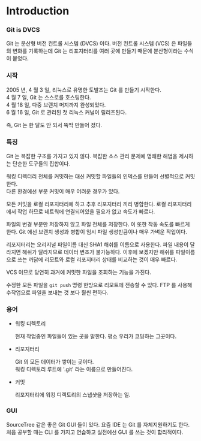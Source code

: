 # Introduction

### Git is DVCS

Git 는 분산형 버전 컨트롤 시스템 (DVCS) 이다.
버전 컨트롤 시스템 (VCS) 은 파일들의 변화를 기록하는데
Git 는 리포지터리를 여러 곳에 만들기 때문에 분산형이라는 수식이 붙었다.


### 시작

2005 년, 4 월 3 일, 리눅스로 유명한 토발즈는 Git 를 만들기 시작한다.  
4 월 7 일, Git 는 스스로를 호스팅한다.  
4 월 18 일, 다중 브랜치 머지까지 완성되었다.  
6 월 16 일, Git 로 관리된 첫 리눅스 커널이 릴리즈된다.

즉, Git 는 한 달도 안 되서 뚝딱 만들어 졌다.  


### 특징

Git 는 복잡한 구조를 가지고 있지 않다. 
복잡한 소스 관리 문제에 명쾌한 해법을 제시하는 단순한 도구들의 집합이다.

워킹 디렉터리 전체를 커밋하는 대신 커밋할 파일들의 인덱스를 만들어 선별적으로 커밋한다.  
다른 환경에선 부분 커밋이 매우 어려운 경우가 있다.

모든 커밋을 로컬 리포지터리에 하고 추후 리포지터리 끼리 병합한다.
로컬 리포지터리에서 작업 하므로 네트웍에 연결되어있을 필요가 없고 속도가 빠르다.

파일의 변경 부분만 저장하지 않고 파일 전체를 저장한다.
이 또한 작동 속도를 빠르게 한다.
Git 에선 브랜치 생성과 병합이 임시 파일 생성만큼이나 매우 가벼운 작업이다.

리포지터리는 오리지널 파일이름 대신 SHA1 해쉬를 이름으로 사용한다.
파일 내용이 달라지면 해쉬가 달라지므로 데이터 변조가 불가능하다.
이후에 보겠지만 해쉬를 파일이름으로 쓰는 까닭에 리모트와 로컬 리포지터리 상태를 비교하는 것이 매우 빠르다.

VCS 이므로 당연히 과거에 커밋한 파일을 조회하는 기능을 가진다.

수정한 모든 파일을 `git push` 명령 한방으로 리모트에 전송할 수 있다.
FTP 를 사용해 수작업으로 파일을 보내는 것 보다 훨씬 편하다.


### 용어

* 워킹 디렉토리

	현재 작업중인 파일들이 있는 곳을 말한다.
	평소 우리가 코딩하는 그곳이다.

* 리포지터리

	Git 의 모든 데이터가 쌓이는 곳이다.  
	워킹 디렉토리 루트에 '.git' 라는 이름으로 만들어진다.

* 커밋

	리포지터리에 워킹 디렉토리의 스냅샷을 저장하는 일.
	
	
### GUI

SourceTree 같은 좋은 Git GUI 들이 있다.
요즘 IDE 는 Git 를 자체지원하기도 한다.
처음 공부할 때는 CLI 를 가지고 연습하고 실전에선 GUI 를 쓰는 것이 합리적이다.


